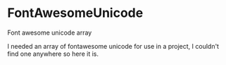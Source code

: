 # FontAwesomeUnicode
Font awesome unicode array

I needed an array of fontawesome unicode for use in a project, I couldn't find one anywhere so here it is.
